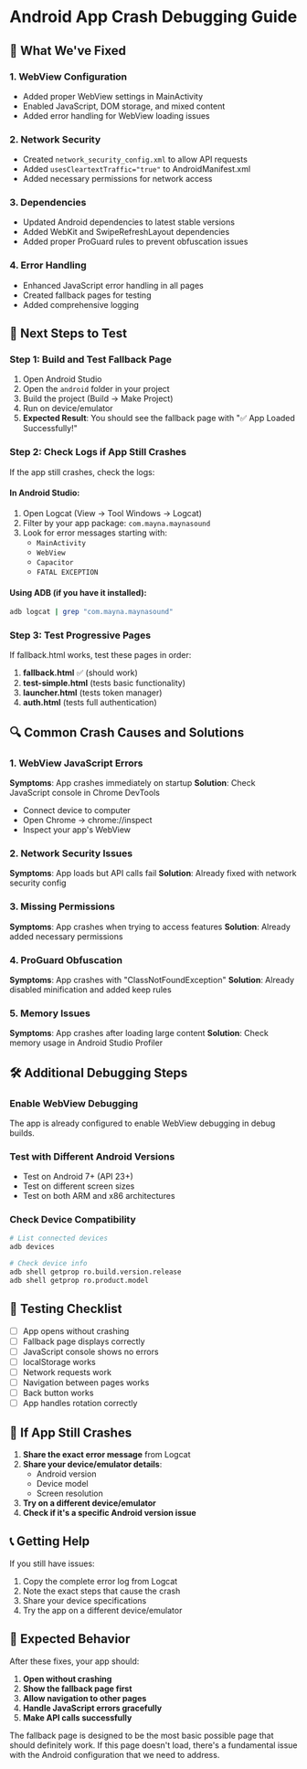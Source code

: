 # Android App Crash Debugging Guide

## 🔧 What We've Fixed

### 1. **WebView Configuration**
- Added proper WebView settings in MainActivity
- Enabled JavaScript, DOM storage, and mixed content
- Added error handling for WebView loading issues

### 2. **Network Security**
- Created `network_security_config.xml` to allow API requests
- Added `usesCleartextTraffic="true"` to AndroidManifest.xml
- Added necessary permissions for network access

### 3. **Dependencies**
- Updated Android dependencies to latest stable versions
- Added WebKit and SwipeRefreshLayout dependencies
- Added proper ProGuard rules to prevent obfuscation issues

### 4. **Error Handling**
- Enhanced JavaScript error handling in all pages
- Created fallback pages for testing
- Added comprehensive logging

## 🚀 Next Steps to Test

### Step 1: Build and Test Fallback Page
1. Open Android Studio
2. Open the `android` folder in your project
3. Build the project (Build → Make Project)
4. Run on device/emulator
5. **Expected Result**: You should see the fallback page with "✅ App Loaded Successfully!"

### Step 2: Check Logs if App Still Crashes
If the app still crashes, check the logs:

#### In Android Studio:
1. Open Logcat (View → Tool Windows → Logcat)
2. Filter by your app package: `com.mayna.maynasound`
3. Look for error messages starting with:
   - `MainActivity`
   - `WebView`
   - `Capacitor`
   - `FATAL EXCEPTION`

#### Using ADB (if you have it installed):
```bash
adb logcat | grep "com.mayna.maynasound"
```

### Step 3: Test Progressive Pages
If fallback.html works, test these pages in order:

1. **fallback.html** ✅ (should work)
2. **test-simple.html** (tests basic functionality)
3. **launcher.html** (tests token manager)
4. **auth.html** (tests full authentication)

## 🔍 Common Crash Causes and Solutions

### 1. **WebView JavaScript Errors**
**Symptoms**: App crashes immediately on startup
**Solution**: Check JavaScript console in Chrome DevTools
- Connect device to computer
- Open Chrome → chrome://inspect
- Inspect your app's WebView

### 2. **Network Security Issues**
**Symptoms**: App loads but API calls fail
**Solution**: Already fixed with network security config

### 3. **Missing Permissions**
**Symptoms**: App crashes when trying to access features
**Solution**: Already added necessary permissions

### 4. **ProGuard Obfuscation**
**Symptoms**: App crashes with "ClassNotFoundException"
**Solution**: Already disabled minification and added keep rules

### 5. **Memory Issues**
**Symptoms**: App crashes after loading large content
**Solution**: Check memory usage in Android Studio Profiler

## 🛠️ Additional Debugging Steps

### Enable WebView Debugging
The app is already configured to enable WebView debugging in debug builds.

### Test with Different Android Versions
- Test on Android 7+ (API 23+)
- Test on different screen sizes
- Test on both ARM and x86 architectures

### Check Device Compatibility
```bash
# List connected devices
adb devices

# Check device info
adb shell getprop ro.build.version.release
adb shell getprop ro.product.model
```

## 📱 Testing Checklist

- [ ] App opens without crashing
- [ ] Fallback page displays correctly
- [ ] JavaScript console shows no errors
- [ ] localStorage works
- [ ] Network requests work
- [ ] Navigation between pages works
- [ ] Back button works
- [ ] App handles rotation correctly

## 🚨 If App Still Crashes

1. **Share the exact error message** from Logcat
2. **Share your device/emulator details**:
   - Android version
   - Device model
   - Screen resolution
3. **Try on a different device/emulator**
4. **Check if it's a specific Android version issue**

## 📞 Getting Help

If you still have issues:
1. Copy the complete error log from Logcat
2. Note the exact steps that cause the crash
3. Share your device specifications
4. Try the app on a different device/emulator

## 🎯 Expected Behavior

After these fixes, your app should:
1. **Open without crashing**
2. **Show the fallback page first**
3. **Allow navigation to other pages**
4. **Handle JavaScript errors gracefully**
5. **Make API calls successfully**

The fallback page is designed to be the most basic possible page that should definitely work. If this page doesn't load, there's a fundamental issue with the Android configuration that we need to address.
